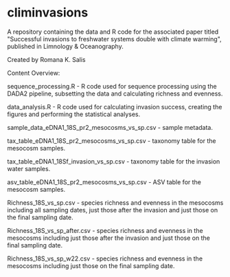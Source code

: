 # climinvasions
A repository containing the data and R code for the associated paper titled "Successful invasions to freshwater systems double with climate warming", published in Limnology & Oceanography.

Created by Romana K. Salis


Content Overview:  

sequence_processing.R - R code used for sequence processing using the DADA2 pipeline, subsetting the data and calculating richness and evenness. 

data_analysis.R - R code used for calculating invasion success, creating the figures and performing the statistical analyses.  

sample_data_eDNA1_18S_pr2_mesocosms_vs_sp.csv - sample metadata. 

tax_table_eDNA1_18S_pr2_mesocosms_vs_sp.csv - taxonomy table for the mesocosm samples. 

tax_table_eDNA1_18Sf_invasion_vs_sp.csv - taxonomy table for the invasion water samples. 

asv_table_eDNA1_18S_pr2_mesocosms_vs_sp.csv - ASV table for the mesocosm samples. 

Richness_18S_vs_sp.csv - species richness and evenness in the mesocosms including all sampling dates, just those after the invasion and just those on the final sampling date. 

Richness_18S_vs_sp_after.csv - species richness and evenness in the mesocosms including just those after the invasion and just those on the final sampling date. 

Richness_18S_vs_sp_w22.csv - species richness and evenness in the mesocosms including just those on the final sampling date. 
